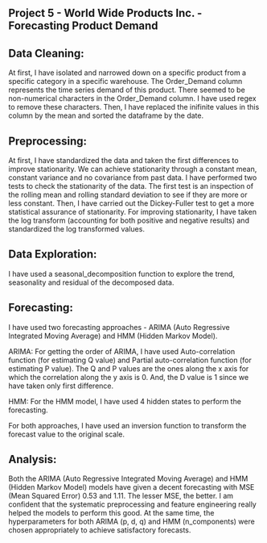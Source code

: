 Project 5 - World Wide Products Inc. - Forecasting Product Demand
--------------------------------------------------------------------

Data Cleaning:
---------------------
At first, I have isolated and narrowed down on a specific product from a specific category in a specific warehouse. The Order_Demand column represents the time series demand of this product. There seemed to be non-numerical characters in the Order_Demand column. I have used regex to remove these characters. Then, I have replaced the inifinite values in this column by the mean and sorted the dataframe by the date.

Preprocessing:
--------------------
At first, I have standardized the data and taken the first differences to improve stationarity. We can achieve stationarity through a constant mean, constant variance and no covariance from past data. I have performed two tests to check the stationarity of the data. The first test is an inspection of the rolling mean and rolling standard deviation to see if they are more or less constant. Then, I have carried out the Dickey-Fuller test to get a more statistical assurance of stationarity. For improving stationarity, I have taken the log transform (accounting for both positive and negative results) and standardized the log transformed values.

Data Exploration:
-------------------
I have used a seasonal_decomposition function to explore the trend, seasonality and residual of the decomposed data.

Forecasting:
------------------
I have used two forecasting approaches - ARIMA (Auto Regressive Integrated Moving Average) and HMM (Hidden Markov Model). 

ARIMA: For getting the order of ARIMA, I have used Auto-correlation function (for estimating Q value) and Partial auto-correlation function (for estimating P value). The Q and P values are the ones along the x axis for which the correlation along the y axis is 0. And, the D value is 1 since we have taken only first difference.

HMM: For the HMM model, I have used 4 hidden states to perform the forecasting.

For both approaches, I have used an inversion function to transform the forecast value to the original scale.

Analysis:
-----------------
Both the ARIMA (Auto Regressive Integrated Moving Average) and HMM (Hidden Markov Model) models have given a decent forecasting with MSE (Mean Squared Error) 0.53 and 1.11. The lesser MSE, the better. I am confident that the systematic preprocessing and feature engineering really helped the models to perform this good. At the same time, the hyperparameters for both ARIMA (p, d, q) and HMM (n_components) were chosen appropriately to achieve satisfactory forecasts.
